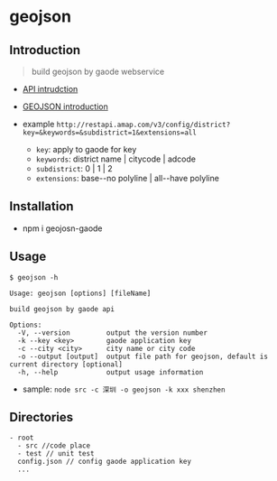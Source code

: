 # geojson

## Introduction

> build geojson by gaode webservice
- [API intrudction](https://lbs.amap.com/api/webservice/guide/api/district)
- [GEOJSON introduction](https://en.wikipedia.org/wiki/GeoJSON)

- example `http://restapi.amap.com/v3/config/district?key=&keywords=&subdistrict=1&extensions=all`
  - `key`: apply to gaode for key
  - `keywords`: district name | citycode | adcode
  - `subdistrict`: 0 | 1 | 2
  - `extensions`: base--no polyline | all--have polyline

## Installation

- npm i geojosn-gaode

## Usage
```
$ geojson -h

Usage: geojson [options] [fileName]

build geojson by gaode api

Options:
  -V, --version         output the version number
  -k --key <key>        gaode application key
  -c --city <city>      city name or city code
  -o --output [output]  output file path for geojson, default is current directory [optional]
  -h, --help            output usage information
```

- sample: `node src -c 深圳 -o geojson -k xxx shenzhen`

## Directories
```
- root
  - src //code place
  - test // unit test
  config.json // config gaode application key
  ...
```

